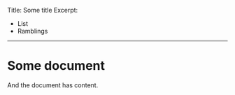 Title: Some title
Excerpt:
  - List
  - Ramblings
-----------------------------------------------------

# Some document

And the document has content.

